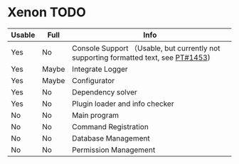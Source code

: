 # Xenon TODO

| Usable | Full | Info                                                         |
| ------ | ---- | ------------------------------------------------------------ |
| Yes    | No   | Console Support （Usable, but currently not supporting formatted text, see [PT#1453](https://github.com/prompt-toolkit/python-prompt-toolkit/issues/1453)) |
| Yes    | Maybe   | Integrate Logger                                             |
| Yes    | Maybe   | Configurator                                                 |
| Yes     | No   | Dependency solver                                            |
| Yes     | No   | Plugin loader and info checker                               |
| No     | No   | Main program |
| No     | No   | Command Registration                                         |
| No     | No   | Database Management                                          |
| No     | No   | Permission Management                                        |

